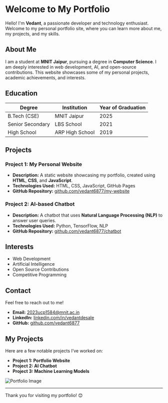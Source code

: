 # Welcome to My Portfolio

Hello! I'm **Vedant**, a passionate developer and technology enthusiast. Welcome to my personal portfolio site, where you can learn more about me, my projects, and my skills.

## About Me

I am a student at **MNIT Jaipur**, pursuing a degree in **Computer Science**. I am deeply interested in web development, AI, and open-source contributions. This website showcases some of my personal projects, academic achievements, and interests.

## Education

| Degree          | Institution          | Year of Graduation |
|-----------------|----------------------|--------------------|
| B.Tech (CSE)    | MNIT Jaipur          | 2025               |
| Senior Secondary| LBS School           | 2021               |
| High School     | ARP High School      | 2019               |

## Projects

### Project 1: **My Personal Website**

- **Description:** A static website showcasing my portfolio, created using **HTML**, **CSS**, and **JavaScript**.
- **Technologies Used:** HTML, CSS, JavaScript, GitHub Pages
- **GitHub Repository:** [github.com/vedant6877/my-website](https://github.com/vedant6877/my-website)

### Project 2: **AI-based Chatbot**

- **Description:** A chatbot that uses **Natural Language Processing (NLP)** to answer user queries.
- **Technologies Used:** Python, TensorFlow, NLP
- **GitHub Repository:** [github.com/vedant6877/chatbot](https://github.com/vedant6877/chatbot)

## Interests

- Web Development
- Artificial Intelligence
- Open Source Contributions
- Competitive Programming

## Contact

Feel free to reach out to me!

- **Email:** [2023ucp1584@mnit.ac.in](mailto:2023ucp1584@mnit.ac.in)
- **LinkedIn:** [linkedin.com/in/vedantdesale](https://linkedin.com/in/vedantdesale)
- **GitHub:** [github.com/vedant6877](https://github.com/vedant6877)

## My Projects

Here are a few notable projects I’ve worked on:

- **Project 1: Portfolio Website**
- **Project 2: AI Chatbot**
- **Project 3: Machine Learning Models**

![Portfolio Image](https://iiot-world-com.b-cdn.net/wp-content/uploads/2021/02/future-artificial-intelligence-robot-cyborg.jpg)

---

Thank you for visiting my portfolio! 😊
